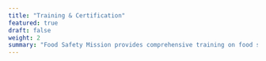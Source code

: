 ```yaml
---
title: "Training & Certification"
featured: true
draft: false
weight: 2
summary: "Food Safety Mission provides comprehensive training on food safety practices, including Good Manufacturing Practices (GMP), Preventative Controls, and Food Security. We ensure staff at your company stay current with industry developments, regulatory changes, and assists with certification processes to meet food safety standards."
---
```

